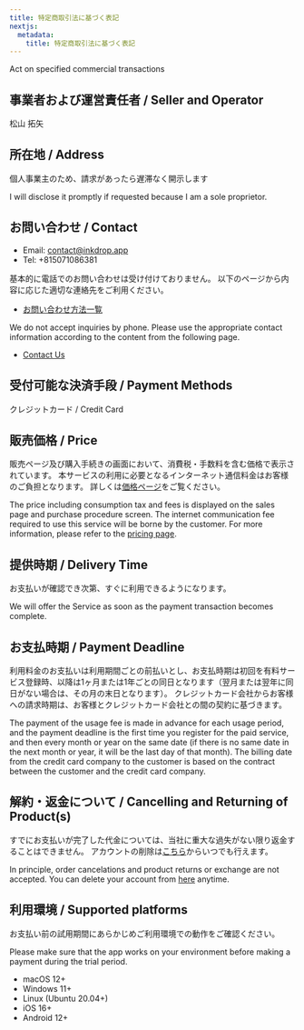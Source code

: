 ```yaml
---
title: 特定商取引法に基づく表記
nextjs:
  metadata:
    title: 特定商取引法に基づく表記
---
```


Act on specified commercial transactions

## 事業者および運営責任者 / Seller and Operator

松山 拓矢

## 所在地 / Address

個人事業主のため、請求があったら遅滞なく開示します

I will disclose it promptly if requested because I am a sole proprietor.

## お問い合わせ / Contact

- Email: contact@inkdrop.app
- Tel: +815071086381

基本的に電話でのお問い合わせは受け付けておりません。
以下のページから内容に応じた適切な連絡先をご利用ください。

- [お問い合わせ方法一覧](/contact)

We do not accept inquiries by phone.
Please use the appropriate contact information according to the content from the following page.

- [Contact Us](/contact)

## 受付可能な決済手段 / Payment Methods

クレジットカード / Credit Card

## 販売価格 / Price

販売ページ及び購入手続きの画面において、消費税・手数料を含む価格で表示されています。
本サービスの利用に必要となるインターネット通信料金はお客様のご負担となります。
詳しくは[価格ページ](https://www.inkdrop.app/pricing)をご覧ください。

The price including consumption tax and fees is displayed on the sales page and purchase procedure screen.
The internet communication fee required to use this service will be borne by the customer.
For more information, please refer to the [pricing page](https://www.inkdrop.app/pricing).

## 提供時期 / Delivery Time

お支払いが確認でき次第、すぐに利用できるようになります。

We will offer the Service as soon as the payment transaction becomes complete.

## お支払時期 / Payment Deadline

利用料金のお支払いは利用期間ごとの前払いとし、お支払時期は初回を有料サービス登録時、以降は1ヶ月または1年ごとの同日となります（翌月または翌年に同日がない場合は、その月の末日となります）。 クレジットカード会社からお客様への請求時期は、お客様とクレジットカード会社との間の契約に基づきます。

The payment of the usage fee is made in advance for each usage period, and the payment deadline is the first time you register for the paid service, and then every month or year on the same date (if there is no same date in the next month or year, it will be the last day of that month). The billing date from the credit card company to the customer is based on the contract between the customer and the credit card company.

## 解約・返金について / Cancelling and Returning of Product(s)

すでにお支払いが完了した代金については、当社に重大な過失がない限り返金することはできません。
アカウントの削除は[こちら](https://my.inkdrop.app/account/delete)からいつでも行えます。

In principle, order cancelations and product returns or exchange are not accepted.
You can delete your account from [here](https://my.inkdrop.app/account/delete) anytime.

## 利用環境 / Supported platforms

お支払い前の試用期間にあらかじめご利用環境での動作をご確認ください。

Please make sure that the app works on your environment before making a payment during the trial period.

- macOS 12+
- Windows 11+
- Linux (Ubuntu 20.04+)
- iOS 16+
- Android 12+
